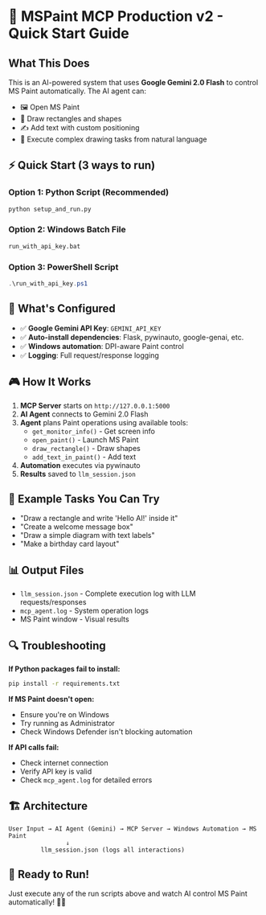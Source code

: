 # 🎨 MSPaint MCP Production v2 - Quick Start Guide

## What This Does
This is an AI-powered system that uses **Google Gemini 2.0 Flash** to control MS Paint automatically. The AI agent can:
- 🖼️ Open MS Paint
- 📐 Draw rectangles and shapes  
- ✍️ Add text with custom positioning
- 🎯 Execute complex drawing tasks from natural language

## ⚡ Quick Start (3 ways to run)

### Option 1: Python Script (Recommended)
```bash
python setup_and_run.py
```

### Option 2: Windows Batch File
```bash
run_with_api_key.bat
```

### Option 3: PowerShell Script
```powershell
.\run_with_api_key.ps1
```

## 🔧 What's Configured
- ✅ **Google Gemini API Key**: `GEMINI_API_KEY`
- ✅ **Auto-install dependencies**: Flask, pywinauto, google-genai, etc.
- ✅ **Windows automation**: DPI-aware Paint control
- ✅ **Logging**: Full request/response logging

## 🎮 How It Works

1. **MCP Server** starts on `http://127.0.0.1:5000`
2. **AI Agent** connects to Gemini 2.0 Flash
3. **Agent** plans Paint operations using available tools:
   - `get_monitor_info()` - Get screen info
   - `open_paint()` - Launch MS Paint
   - `draw_rectangle()` - Draw shapes
   - `add_text_in_paint()` - Add text
4. **Automation** executes via pywinauto
5. **Results** saved to `llm_session.json`

## 📝 Example Tasks You Can Try

- "Draw a rectangle and write 'Hello AI!' inside it"
- "Create a welcome message box"
- "Draw a simple diagram with text labels"
- "Make a birthday card layout"

## 📊 Output Files

- `llm_session.json` - Complete execution log with LLM requests/responses
- `mcp_agent.log` - System operation logs
- MS Paint window - Visual results

## 🔍 Troubleshooting

**If Python packages fail to install:**
```bash
pip install -r requirements.txt
```

**If MS Paint doesn't open:**
- Ensure you're on Windows
- Try running as Administrator
- Check Windows Defender isn't blocking automation

**If API calls fail:**
- Check internet connection
- Verify API key is valid
- Check `mcp_agent.log` for detailed errors

## 🏗️ Architecture

```
User Input → AI Agent (Gemini) → MCP Server → Windows Automation → MS Paint
                ↓
         llm_session.json (logs all interactions)
```

## 🚀 Ready to Run!

Just execute any of the run scripts above and watch AI control MS Paint automatically! 🎨✨
